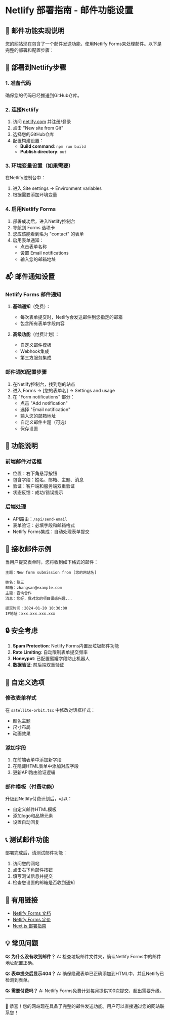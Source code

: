 # Netlify 部署指南 - 邮件功能设置

## 📧 邮件功能实现说明

您的网站现在包含了一个邮件发送功能，使用Netlify Forms来处理邮件。以下是完整的部署和配置步骤：

## 🚀 部署到Netlify步骤

### 1. 准备代码
确保您的代码已经推送到GitHub仓库。

### 2. 连接Netlify
1. 访问 [netlify.com](https://netlify.com) 并注册/登录
2. 点击 "New site from Git"
3. 选择您的GitHub仓库
4. 配置构建设置：
   - **Build command**: `npm run build`
   - **Publish directory**: `out`

### 3. 环境变量设置（如果需要）
在Netlify控制台中：
1. 进入 Site settings → Environment variables
2. 根据需要添加环境变量

### 4. 启用Netlify Forms
1. 部署成功后，进入Netlify控制台
2. 导航到 Forms 选项卡
3. 您应该能看到名为 "contact" 的表单
4. 启用表单通知：
   - 点击表单名称
   - 设置 Email notifications
   - 输入您的邮箱地址

## 📬 邮件通知设置

### Netlify Forms 邮件通知
1. **基础通知**（免费）：
   - 每次表单提交时，Netlify会发送邮件到您指定的邮箱
   - 包含所有表单字段内容

2. **高级功能**（付费计划）：
   - 自定义邮件模板
   - Webhook集成
   - 第三方服务集成

### 邮件通知配置步骤
1. 在Netlify控制台，找到您的站点
2. 进入 Forms → [您的表单名] → Settings and usage
3. 在 "Form notifications" 部分：
   - 点击 "Add notification"
   - 选择 "Email notification"
   - 输入您的邮箱地址
   - 自定义邮件主题（可选）
   - 保存设置

## 🔧 功能说明

### 前端邮件对话框
- 位置：右下角悬浮按钮
- 包含字段：姓名、邮箱、主题、消息
- 验证：客户端和服务端双重验证
- 状态反馈：成功/错误提示

### 后端处理
- API路由：`/api/send-email`
- 表单验证：必填字段和邮箱格式
- Netlify Forms集成：自动处理表单提交

## 📝 接收邮件示例

当用户提交表单时，您将收到如下格式的邮件：

```
主题：New form submission from [您的网站名]

姓名：张三
邮箱：zhangsan@example.com
主题：咨询合作
消息：您好，我对您的项目很感兴趣...

提交时间：2024-01-20 10:30:00
IP地址：xxx.xxx.xxx.xxx
```

## 🔒 安全考虑

1. **Spam Protection**: Netlify Forms内置反垃圾邮件功能
2. **Rate Limiting**: 自动限制表单提交频率
3. **Honeypot**: 已配置蜜罐字段防止机器人
4. **数据验证**: 前后端双重验证

## 🎨 自定义选项

### 修改表单样式
在 `satellite-orbit.tsx` 中修改对话框样式：
- 颜色主题
- 尺寸布局
- 动画效果

### 添加字段
1. 在前端表单中添加新字段
2. 在隐藏HTML表单中添加对应字段
3. 更新API路由验证逻辑

### 邮件模板（付费功能）
升级到Netlify付费计划后，可以：
- 自定义邮件HTML模板
- 添加logo和品牌元素
- 设置自动回复

## 📞 测试邮件功能

部署完成后，请测试邮件功能：
1. 访问您的网站
2. 点击右下角邮件按钮
3. 填写测试信息并提交
4. 检查您设置的邮箱是否收到通知

## 🔗 有用链接

- [Netlify Forms 文档](https://docs.netlify.com/forms/setup/)
- [Netlify Forms 定价](https://www.netlify.com/pricing/)
- [Next.js 部署指南](https://docs.netlify.com/frameworks/next-js/)

## 💡 常见问题

**Q: 为什么没有收到邮件？**
A: 检查垃圾邮件文件夹，确认Netlify Forms中的邮件地址配置正确。

**Q: 表单提交后显示404？**
A: 确保隐藏表单已正确添加到HTML中，并且Netlify已检测到表单。

**Q: 需要付费吗？**
A: Netlify Forms免费计划每月提供100次提交，超出需要升级。

---

🎉 恭喜！您的网站现在具备了完整的邮件发送功能。用户可以直接通过您的网站联系您！
